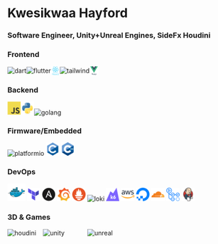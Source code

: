 <h1>Kwesikwaa Hayford</h1>
<h3>Software Engineer, Unity+Unreal Engines, SideFx Houdini</h3>
<div >

</div>
<!-- <div align="center">
  
<h3>Connect with me:</h3>
<p>
<a href="https://dev.to/kwesikwaa" target="blank"><img align="center" src="https://raw.githubusercontent.com/rahuldkjain/github-profile-readme-generator/master/src/images/icons/Social/devto.svg" alt="kwesikwaa" height="20" width="20" /></a>
<a href="https://linkedin.com/in/kwesikwaa" target="blank"><img align="center" src="https://raw.githubusercontent.com/rahuldkjain/github-profile-readme-generator/master/src/images/icons/Social/linked-in-alt.svg" alt="kwesikwaa" height="20" width="20" /></a>
<a href="https://stackoverflow.com/users/kwesikwaa" target="blank"><img align="center" src="https://raw.githubusercontent.com/rahuldkjain/github-profile-readme-generator/master/src/images/icons/Social/stack-overflow.svg" alt="kwesikwaa" height="20" width="20" /></a>
<a href="https://hashnode.com/kwesikwaa" target="blank"><img align="center" src="https://raw.githubusercontent.com/rahuldkjain/github-profile-readme-generator/master/src/images/icons/Social/hashnode.svg" alt="kwesikwaa" height="20" width="20" /></a>
</p>
</div>
 -->
<div>
<h3>Frontend</h3>
<p ><img src="https://www.vectorlogo.zone/logos/dartlang/dartlang-icon.svg" alt="dart" width="20" height="20" align="center"/><img src="https://www.vectorlogo.zone/logos/flutterio/flutterio-icon.svg" alt="flutter" width="20" height="20" align="center"/><img src="https://raw.githubusercontent.com/devicons/devicon/master/icons/react/react-original-wordmark.svg" alt="react" width="20" height="20" align="center"/><img src="https://www.vectorlogo.zone/logos/tailwindcss/tailwindcss-icon.svg" alt="tailwind" width="20" height="20" align="center"/><img src="https://raw.githubusercontent.com/devicons/devicon/master/icons/vuejs/vuejs-original-wordmark.svg" alt="vuejs" width="20" height="20" align="center"/></p>
</div>

<div>
<h3 >Backend</h3>
<div> <img src="https://raw.githubusercontent.com/devicons/devicon/master/icons/javascript/javascript-original.svg" alt="javascript" width="30" height="30"/><img src="https://raw.githubusercontent.com/devicons/devicon/master/icons/python/python-original.svg" alt="python" width="30" height="30"/><img src="https://www.vectorlogo.zone/logos/golang/golang-icon.svg" alt="golang" width="45" height="40"/>
</div>

<div>
<h3 >Firmware/Embedded</h3>
<div><img src="https://avatars.githubusercontent.com/u/11621357?s=200&v=4" alt="platformio" width="30" height="30"/> <img src="https://github.com/devicons/devicon/blob/master/icons/c/c-original.svg" alt="c" width="30" height="30"/> <img src="https://github.com/devicons/devicon/blob/master/icons/cplusplus/cplusplus-original.svg" alt="c++" width="30" height="30"/> 
</div>

<div>
<h3 >DevOps</h3>
<div> <img src="https://github.com/devicons/devicon/blob/master/icons/docker/docker-original.svg" alt="docker" width="40" height="40"/> <img src="https://github.com/devicons/devicon/blob/master/icons/terraform/terraform-original.svg" alt="terraform" width="30" height="30"/> <img src="https://github.com/devicons/devicon/blob/master/icons/ansible/ansible-original.svg" alt="ansible" width="30" height="30"/> <img src="https://github.com/devicons/devicon/blob/master/icons/grafana/grafana-original.svg" alt="grafana" width="30" height="30"/> <img src="https://github.com/devicons/devicon/blob/master/icons/prometheus/prometheus-original.svg" alt="prometheus" width="30" height="30"/> <img src="https://grafana.com/static/img/logos/logo-loki.svg" alt="loki" width="30" height="30"/>  <img src="https://github.com/devicons/devicon/blob/master/icons/k6/k6-original.svg" alt="k6" width="30" height="30"/> <img src="https://github.com/devicons/devicon/blob/master/icons/amazonwebservices/amazonwebservices-original-wordmark.svg" alt="aws" width="30" height="30"/> <img src="https://github.com/devicons/devicon/blob/master/icons/digitalocean/digitalocean-original.svg" alt="do" width="30" height="30"/> <img src="https://github.com/devicons/devicon/blob/master/icons/cloudflare/cloudflare-original.svg" alt="cloudflare" width="30" height="30"/> <img src="https://github.com/devicons/devicon/blob/master/icons/githubactions/githubactions-original.svg" alt="githubactions" width="30" height="30"/> <img src="https://github.com/devicons/devicon/blob/master/icons/jenkins/jenkins-original.svg" alt="jenkins" width="30" height="30"/>
</div>

<h3>3D & Games</h3>
<div style="display: flex">
<img src="https://static.sidefx.com/images/ui/sfx_logo.svg" alt="houdini" width="80" height="40"/> <img src="https://cdn.icon-icons.com/icons2/2530/PNG/512/unity_button_icon_151945.png" alt="unity" width="100" height="30"/> <img src="https://cms-assets.unrealengine.com/qiFQiyH6TiuMdOIA5yZJ" alt="unreal" width="160" height="30"/> 
</div>

</div>
